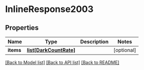 # InlineResponse2003

## Properties
Name | Type | Description | Notes
------------ | ------------- | ------------- | -------------
**items** | [**list[DarkCountRate]**](DarkCountRate.md) |  | [optional] 

[[Back to Model list]](../README.md#documentation-for-models) [[Back to API list]](../README.md#documentation-for-api-endpoints) [[Back to README]](../README.md)



